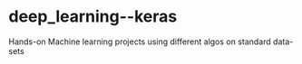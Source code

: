 # deep_learning--keras

Hands-on Machine learning projects using different algos on standard data-sets


